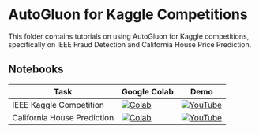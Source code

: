# AutoGluon for Kaggle Competitions

This folder contains tutorials on using AutoGluon for Kaggle competitions, specifically on IEEE Fraud Detection and California House Price Prediction.

## Notebooks
   
| Task                           | Google Colab  | Demo |
|---------------------------------|---------------|-----------------|
| IEEE Kaggle Competition           | [![Colab](https://colab.research.google.com/assets/colab-badge.svg)](https://colab.research.google.com/github/pruthvik-sheth/CMPE-255-Data-Mining/blob/main/Assignments/LOW-CODE-AUTOML-AUTOGLUON/A_AutoGluon_for_Kaggle_Competitions/A_1_IEEE_Kaggle_Competition.ipynb) | [![YouTube](https://img.shields.io/badge/YouTube-Video-red)](https://youtu.be/MptrUooSEXs) |
| California House Prediction       | [![Colab](https://colab.research.google.com/assets/colab-badge.svg)](https://colab.research.google.com/github/pruthvik-sheth/CMPE-255-Data-Mining/blob/main/Assignments/LOW-CODE-AUTOML-AUTOGLUON/A_AutoGluon_for_Kaggle_Competitions/A_2_California_House_Prediction.ipynb)  | [![YouTube](https://img.shields.io/badge/YouTube-Video-red)](https://youtu.be/MptrUooSEXs) |